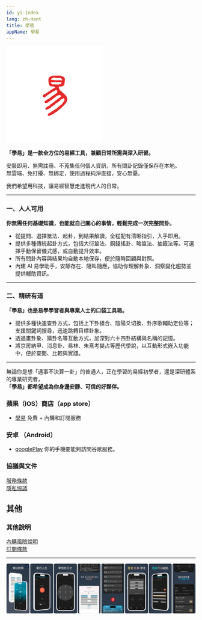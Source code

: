```yaml
---
id: yi-index
lang: zh-Hant
title: 學易
appName: 學易
---
```


![og](assets/icon-1.png)

**「學易」是一款全方位的易經工具，兼顧日常所需與深入研習。**

安裝即用、無需註冊、不蒐集任何個人資訊，所有問卦記錄僅保存在本地。  
無雲端、免打擾、無綁定，使用過程純淨直接，安心無憂。

我們希望用科技，讓易經智慧走進現代人的日常。

---

### 一、人人可用

**你無需任何基礎知識，也能就自己關心的事情，輕鬆完成一次完整問卦。**

* 從提問、選擇筮法、起卦，到結果解讀，全程配有清晰指引，入手即用。
* 提供多種傳統起卦方式，包括大衍筮法、銅錢搖卦、略筮法、抽籤法等。可選擇手動保留儀式感，或自動提升效率。
* 所有問卦內容與結果均自動本地保存，便於隨時回顧與對照。
* 內建 AI 易學助手，安靜存在、隨叫隨應，協助你理解卦象、洞察變化趨勢並提供輔助資訊。

---

### 二、精研有道

**「學易」也是易學學習者與專業人士的口袋工具箱。**

* 提供多種快速查卦方式，包括上下卦組合、陰陽爻切換、卦序歌輔助定位等；支援關鍵詞搜尋，迅速跳轉目標卦象。
* 透過畫卦象、猜卦名等互動方式，加深對六十四卦結構與名稱的記憶。
* 將京房納甲、消息卦、易林、朱熹考變占等歷代學說，以互動形式嵌入功能中，便於查閱、比較與實踐。

---

無論你是想「遇事不決算一卦」的普通人，正在學習的易經初學者，還是深研體系的專業研究者，  
**「學易」都希望成為你身邊安靜、可信的好夥伴。**

### 蘋果（IOS）商店（app store）

- [學易](https://apps.apple.com/app/id1533516434) 免費 + 內購和訂閱服務

### 安卓 （Android）

- [googlePlay](https://play.google.com/store/apps/details?id=me.suhe.yi) 你的手機要能夠訪問谷歌服務。

### 協議與文件

[服務條款](contract-info.md)  
[隱私協議](private-info.md)

## 其他

### 其他說明

[內購風險說明](/market/iap-precautions.md)  
[訂閱條款](/market/terms_of_subscription.md)

--------

![appintro](/img/full-1.webp)